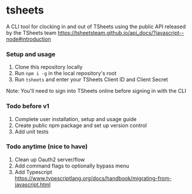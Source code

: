 # tsheets
A CLI tool for clocking in and out of TSheets using the public API released by the TSheets team https://tsheetsteam.github.io/api_docs/?javascript--node#introduction

### Setup and usage
1. Clone this repository locally
2. Run `npm i -g` in the local repository's root
3. Run `tsheets` and enter your TSheets Client ID and Client Secret

Note: You'll need to sign into TSheets online before signing in with the CLI

### Todo before v1
1. Complete user installation, setup and usage guide
2. Create public npm package and set up version control
3. Add unit tests

### Todo anytime (nice to have)
1. Clean up Oauth2 server/flow
2. Add command flags to optionally bypass menu
3. Add Typescript https://www.typescriptlang.org/docs/handbook/migrating-from-javascript.html
